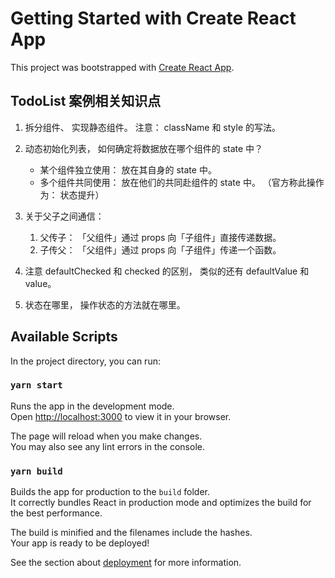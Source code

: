 # Getting Started with Create React App

This project was bootstrapped with [Create React App](https://github.com/facebook/create-react-app).


## TodoList 案例相关知识点

1. 拆分组件、 实现静态组件。 注意： className 和 style 的写法。

2. 动态初始化列表， 如何确定将数据放在哪个组件的 state 中？
    + 某个组件独立使用： 放在其自身的 state 中。
    + 多个组件共同使用： 放在他们的共同赴组件的 state 中。 （官方称此操作为： 状态提升）

3. 关于父子之间通信：
    1. 父传子： 「父组件」通过 props 向「子组件」直接传递数据。
    2. 子传父： 「父组件」通过 props 向「子组件」传递一个函数。

4. 注意 defaultChecked 和 checked 的区别， 类似的还有 defaultValue 和 value。

5. 状态在哪里， 操作状态的方法就在哪里。

## Available Scripts

In the project directory, you can run:

### `yarn start`

Runs the app in the development mode.\
Open [http://localhost:3000](http://localhost:3000) to view it in your browser.

The page will reload when you make changes.\
You may also see any lint errors in the console.

### `yarn build`

Builds the app for production to the `build` folder.\
It correctly bundles React in production mode and optimizes the build for the best performance.

The build is minified and the filenames include the hashes.\
Your app is ready to be deployed!

See the section about [deployment](https://facebook.github.io/create-react-app/docs/deployment) for more information.
